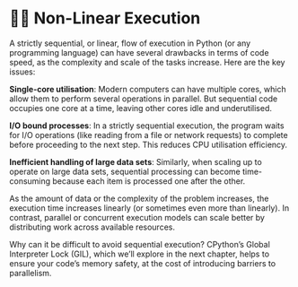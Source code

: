 # 😵‍💫 Non-Linear Execution

A strictly sequential, or linear, flow of execution in Python (or any programming language) can have several drawbacks in terms of code speed, as the complexity and scale of the tasks increase. Here are the key issues:

**Single-core utilisation**: Modern computers can have multiple cores, which allow them to perform several operations in parallel. But sequential code occupies one core at a time, leaving other cores idle and underutilised. 

**I/O bound processes**: In a strictly sequential execution, the program waits for I/O operations (like reading from a file or network requests) to complete before proceeding to the next step. This reduces CPU utilisation efficiency. 

**Inefficient handling of large data sets**: Similarly, when scaling up to operate on large data sets, sequential processing can become time-consuming because each item is processed one after the other.

As the amount of data or the complexity of the problem increases, the execution time increases linearly (or sometimes even more than linearly). In contrast, parallel or concurrent execution models can scale better by distributing work across available resources.

Why can it be difficult to avoid sequential execution? CPython’s Global Interpreter Lock (GIL), which we’ll explore in the next chapter, helps to ensure your code’s memory safety, at the cost of introducing barriers to parallelism. 


